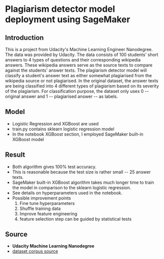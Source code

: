 # Plagiarism detector model deployment using SageMaker

## Introduction

This is a project from Udacity's Machine Learning Engineer Nanodegree. The data was provided by Udacity. The data consists of 100 students' short answers to 4 types of questions and their corresponding wikipedia answers. These wikipedia answers serve as the source texts to compare against the students' answer texts. The plagiarism detector model will classify a student's answer text as either somewhat plagiarised from the wikipedia source or not plagiarised. In the original dataset, the answer texts are being classified into 4 different types of plagiarism based on its severity of the plagiarism. For classification purpose, the dataset only uses 0 -- original answer and 1 -- plagiarised answer -- as labels.

## Model

* Logistic Regression and XGBoost are used
* train.py contains sklearn logistic regression model
* In the notebook XGBoost section, I employed SageMaker built-in XGBoost model

## Result

* Both algorithm gives 100% test accuracy.
* This is reasonable because the test size is rather small -- 25 answer texts.
* SageMaker built-in XGBoost algorithm takes much longer time to train the model in comparison to the sklearn logistic regression.
* See details on hyperparameters used in the notebook.
* Possible improvement points
   1. Fine tune hyperparameters
   2. Shuffle training data
   3. Improve feature engineering
   4. feature selection step can be guided by statistical tests
   
 ## Source
 
 * __Udacity Machine Learning Nanodegree__
 * [dataset corpus source](https://ir.shef.ac.uk/cloughie/resources/plagiarism_corpus.html)

